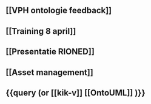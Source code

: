 ## [[VPH ontologie feedback]]
## [[Training 8 april]]
## [[Presentatie RIONED]]
## [[Asset management]]
## {{query (or [[kik-v]] [[OntoUML]] )}}
##
